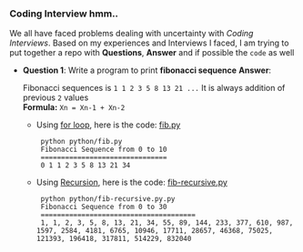 ### Coding Interview hmm..

We all have faced problems dealing with uncertainty with *Coding Interviews*. Based on my experiences and Interviews I faced, I am trying to put together a repo with **Questions**, **Answer** and if possible the `code` as well

* **Question 1**: Write a program to print **fibonacci sequence**
**Answer**: 

    Fibonacci sequences is `1 1 2 3 5 8 13 21 ...` It is always addition of previous `2` values  
    **Formula:**  `Xn = Xn-1 + Xn-2`  
     - Using [for loop](https://wiki.python.org/moin/ForLoop), here is the code: [fib.py](python/fib.py)   

            python python/fib.py
            Fibonacci Sequence from 0 to 10
            ===============================
            0 1 1 2 3 5 8 13 21 34

     
            
     - Using [Recursion](https://www.python-course.eu/recursive_functions.php), here is the code: [fib-recursive.py](python/fib-recursive.py)  

            python python/fib-recursive.py.py
            Fibonacci Sequence from 0 to 30
            ======================================
            1, 1, 2, 3, 5, 8, 13, 21, 34, 55, 89, 144, 233, 377, 610, 987, 1597, 2584, 4181, 6765, 10946, 17711, 28657, 46368, 75025, 121393, 196418, 317811, 514229, 832040
